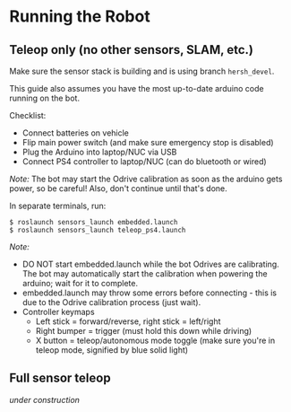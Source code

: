 # Running the Robot

## Teleop only (no other sensors, SLAM, etc.)

Make sure the sensor stack is building and is using branch ```hersh_devel```.  

This guide also assumes you have the most up-to-date arduino code running on the bot.

Checklist:
- Connect batteries on vehicle
- Flip main power switch (and make sure emergency stop is disabled)
- Plug the Arduino into laptop/NUC via USB
- Connect PS4 controller to laptop/NUC (can do bluetooth or wired)

*Note:* The bot may start the Odrive calibration as soon as the arduino gets power, so be careful! Also, don't continue until that's done.

In separate terminals, run:
```
$ roslaunch sensors_launch embedded.launch
$ roslaunch sensors_launch teleop_ps4.launch
```
*Note:*
- DO NOT start embedded.launch while the bot Odrives are calibrating. The bot may automatically start the calibration when powering the arduino; wait for it to complete.
- embedded.launch may throw some errors before connecting - this is due to the Odrive calibration process (just wait).
- Controller keymaps
	- Left stick = forward/reverse, right stick = left/right
	- Right bumper = trigger (must hold this down while driving)
	- X button = teleop/autonomous mode toggle (make sure you're in teleop mode, signified by blue solid light)

## Full sensor teleop

_under construction_